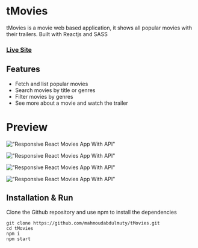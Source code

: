 # tMovies

tMovies is a movie web based application, it shows all popular movies with their trailers.
Built with Reactjs and SASS

### [Live Site](https://tmovies.pages.dev/)

## Features

- Fetch and list popular movies
- Search movies by title or genres
- Filter movies by genres
- See more about a movie and watch the trailer

# Preview

!["Responsive React Movies App With API"](https://user-images.githubusercontent.com/67447840/136721197-be990f3a-cae2-4757-9eb7-c0796f4a3834.png "Responsive React Movies App With API")

!["Responsive React Movies App With API"](https://user-images.githubusercontent.com/67447840/136721135-f64988cf-af31-495f-988c-c24ab10cbade.png "Responsive React Movies App With API")

!["Responsive React Movies App With API"](https://user-images.githubusercontent.com/67447840/136721056-733be8a6-7af6-424b-a74e-eb65980a5464.png "Responsive React Movies App With API")

!["Responsive React Movies App With API"](https://user-images.githubusercontent.com/67447840/136721118-cf5c59d2-31ff-4b06-86cb-262dd1b655fc.png "Responsive React Movies App With API")

## Installation & Run

Clone the Github repository and use npm to install the dependencies

```
git clone https://github.com/mahmoudabdulmuty/tMovies.git
cd tMovies
npm i
npm start
```
